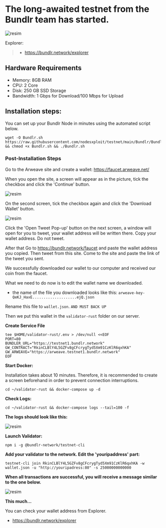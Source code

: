 # The long-awaited testnet from the Bundlr team has started.

![resim](https://img2.teletype.in/files/92/35/92352e64-ee62-4cb0-a078-349ecad2b296.jpeg)


Explorer:
>- https://bundlr.network/explorer

## Hardware Requirements
- Memory: 8GB RAM
- CPU: 2 Core
- Disk: 250 GB SSD Storage
- Bandwidth: 1 Gbps for Download/100 Mbps for Upload

## Installation steps:
You can set up your Bundlr Node in minutes using the automated script below.
```
wget -O Bundlr.sh https://raw.githubusercontent.com/nodesxploit/testnet/main/Bundlr/Bundlr.sh && chmod +x Bundlr.sh && ./Bundlr.sh
```

### Post-Installation Steps
Go to the Arweave site and create a wallet:
https://faucet.arweave.net/

When you open the site, a screen will appear as in the picture, tick the checkbox and click the 'Continue' button.

![resim](https://i.hizliresim.com/dcsodu9.png)

On the second screen, tick the checkbox again and click the 'Download Wallet' button.

![resim](https://i.hizliresim.com/mmypjxp.png)

Click the 'Open Tweet Pop-up' button on the next screen, a window will open for you to tweet, your wallet address will be written there.
Copy your wallet address. Do not tweet.

After that
Go to https://bundlr.network/faucet and paste the wallet address you copied. Then tweet from this site.
Come to the site and paste the link of the tweet you sent.

We successfully downloaded our wallet to our computer and received our coin from the faucet.

What we need to do now is to edit the wallet name we downloaded.

- the name of the file you downloaded looks like this:
`arweave-key-QeKJ_HaxE....................ejQ.json`

Rename this file to `wallet.json`. `AND MUST BACK UP`

Then we put this wallet in the `validator-rust` folder on our server.

**Create Service File**
```
tee $HOME/validator-rust/.env > /dev/null <<EOF
PORT=80
BUNDLER_URL="https://testnet1.bundlr.network"
GW_CONTRACT="RkinCLBlY4L5GZFv8gCFcrygTyd5Xm91CzKlR6qxhKA"
GW_ARWEAVE="https://arweave.testnet1.bundlr.network"
EOF
```

**Start Docker:**

Installation takes about 10 minutes. Therefore, it is recommended to create a screen beforehand in order to prevent connection interruptions.

```
cd ~/validator-rust && docker-compose up -d
```

**Check Logs:**
```
cd ~/validator-rust && docker-compose logs --tail=100 -f
```

**The logs should look like this:**

![resim](https://i.hizliresim.com/cyq2y47.png)

**Launch Validator:**
```
npm i -g @bundlr-network/testnet-cli
```

**Add your validator to the network. Edit the 'youripaddress' part:**
```
testnet-cli join RkinCLBlY4L5GZFv8gCFcrygTyd5Xm91CzKlR6qxhKA -w wallet.json -u "http://youripadress:80" -s 25000000000000
```

**When all transactions are successful, you will receive a message similar to the one below.**

![resim](https://i.hizliresim.com/9a8uzrb.png)



**This much...**

You can check your wallet address from Explorer.
- https://bundlr.network/explorer
